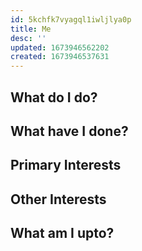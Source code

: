 ```yaml
---
id: 5kchfk7vyagql1iwljlya0p
title: Me
desc: ''
updated: 1673946562202
created: 1673946537631
---
```


## What do I do?

## What have I done?

## Primary Interests

## Other Interests

## What am I upto?

